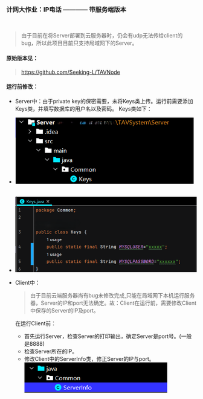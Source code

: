 ### 计网大作业：IP电话  ———— 带服务端版本
<br>

> 由于目前在将Server部署到云服务器时，仍会有udp无法传给client的bug，所以此项目目前只支持局域网下的Server。

#### 原始版本见：
> https://github.com/Seeking-L/TAVNode


#### 运行前修改：
- Server中：由于private key的保密需要，未将Keys类上传。运行前需要添加Keys类，并填写数据库的用户名以及密码。 Keys类如下：<br>
- ![image](READMEImgs/1.png)<br><br>
- ![image](READMEImgs/2.png)

- Client中：<br>
    > 由于目前云端服务器尚有bug未修改完成,只能在局域网下本机运行服务器，Server的IP和port无法确定。故：Client在运行前，需要修改Client中保存的Server的IP及port。
    
    在运行Client前：<br>
  -  首先运行Server，检查Server的打印输出，确定Server是port号。(一般是8888)<br>
  - 检查Server所在的IP。<br>
  - 修改Client中的ServerInfo类，修正Server的IP与port。<br>
   ![image](READMEImgs/3.png)